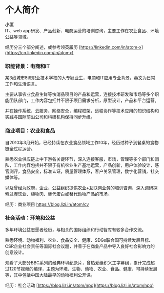 # 个人简介

**小匡**  
 IT、web app研发、产品创新、电商运营的培训咨询，主要工作在农业食品、环境公益等领域。  
  
  
经历分三个部分阐述，或参考领英履历 [https://linkedin.com/in/atom-x](https://cn.linkedin.com/in/atomx)  
  


### **职能背景：电商和IT**

某3线城市8流职业技术学校的大专肄业生，电商和IT应用专业背景，英文为日常工作和生活语言。

主要从事农业食品生鲜等快消品项目的产品和运营，连接技术研发和市场等多个职能团队部门，工作内容包括并不限于项目需求分析，原型设计，产品和平台运营。

并在操作系统，云服务，网络安全，编程框架，远程协作等技术应用的知识结构和实践与国际前沿公司和科研机构保持同步升级。  
  


### **商业项目：农业和食品**

自2010年3月开始，已经持续在农业食品领域工作10年，经历过种子到餐桌的食物链全过程运营。

熟悉农业供应链上中下游各关键环节，深入连接客服，市场，管理等多个部门和团队，工作内容包括并不限于有机农业生产基地运营，产品创新，用户体验设计，感官测评，食品安全，标准认证，质量管理体系，客户关系管理，数字化营销，社交媒体等。

以及曾经为政府，企业，公益组织提供农业+互联网业务的培训咨询，深入调研探索过餐饮业、植物肉、替代蛋白或替代动物产品的市场。  
  
经历：商业项目 [https://blog.lizi.in/atom/cv ](https://blog.lizi.in/atom/cv)  




### **社会活动：环境和公益**

多年环境公益志愿者经历，与相关的国际组织和行动智库有较多合作交流。

熟悉环境、动物福利、农业、食品安全、健康、SDGs联合国可持续发展目标、CSR企业社会责任等国际社会议题，并善于在商业产品中导入良好社会影响力的创意设计。

观看了大部分BBC系列的经典环境纪录片，曾热爱组织义工字幕组，累计完成超过120节视频的编译，主题为环境、生物、动物、农业、食品、健康、可持续发展等，其中包括中国大陆最早的动物福利公开课。  
  
 经历：社会活动 [https://blog.lizi.in/atom/npo](https://blog.lizi.in/atom/npo)  
  
  
  
  
  
  
  
  



